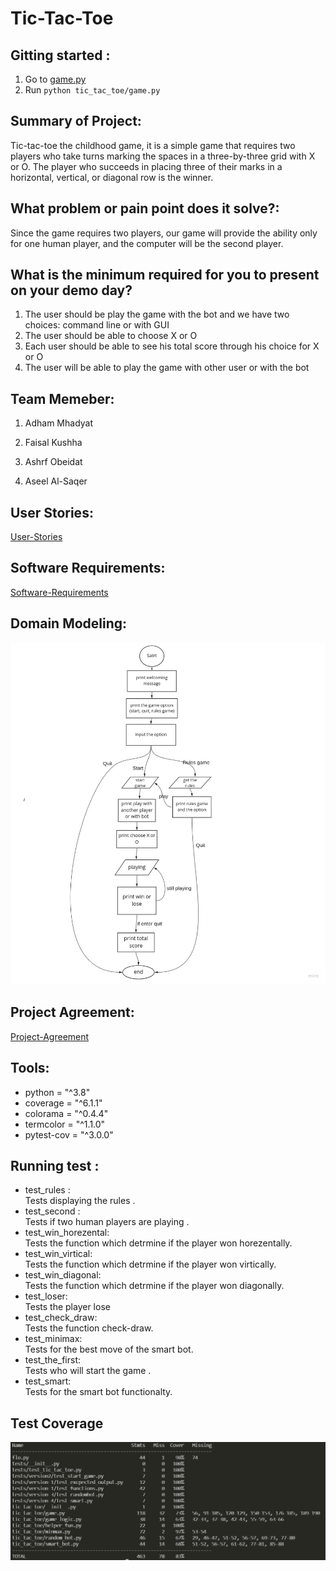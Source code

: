 # Tic-Tac-Toe

## Gitting started :

1. Go to [game.py](tic_tac_toe/game.py)
2. Run `python tic_tac_toe/game.py`

## Summary of Project:

Tic-tac-toe the childhood game, it is a simple game that requires two players who take turns marking the spaces in a three-by-three grid with X or O. The player who succeeds in placing three of their marks in a horizontal, vertical, or diagonal row is the winner.

## What problem or pain point does it solve?:

Since the game requires two players, our game will provide the ability only for one human player, and the computer will be the second player.

## What is the minimum required for you to present on your demo day?

1. The user should be play the game with the bot and we have two choices: command line or with GUI
2. The user should be able to choose X or O
3. Each user should be able to see his total score through his choice for X or O
4. The user will be able to play the game with other user or with the bot

## Team Memeber:

1. Adham Mhadyat

2. Faisal Kushha

3. Ashrf Obeidat

4. Aseel Al-Saqer

## User Stories:

[User-Stories](https://trello.com/b/pwxCc7hv/tic-tac-toe)

## Software Requirements:

[Software-Requirements](Software-Requirements.md)

## Domain Modeling:

![Domain-Modeling](Domain-Modeling.jpg)

## Project Agreement:

[Project-Agreement](Project-Agreement.md)

## Tools:

- python = "^3.8"
- coverage = "^6.1.1"
- colorama = "^0.4.4"
- termcolor = "^1.1.0"
- pytest-cov = "^3.0.0"

## Running test :

- test_rules :  
  Tests displaying the rules .
- test_second :  
  Tests if two human players are playing .
- test_win_horezental:  
  Tests the function which detrmine if the player won horezentally.
- test_win_virtical:  
  Tests the function which detrmine if the player won virtically.
- test_win_diagonal:  
  Tests the function which detrmine if the player won diagonally.
- test_loser:  
  Tests the player lose
- test_check_draw:  
  Tests the function check-draw.
- test_minimax:  
  Tests for the best move of the smart bot.
- test_the_first:  
  Tests who will start the game .
- test_smart:  
  Tests for the smart bot functionalty.

## Test Coverage

![Test Coverage](Test.PNG)
